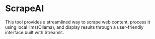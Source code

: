 # ScrapeAI

This tool provides a streamlined way to scrape web content, process it using local llms(Ollama), and display results through a user-friendly interface built with Streamlit.
